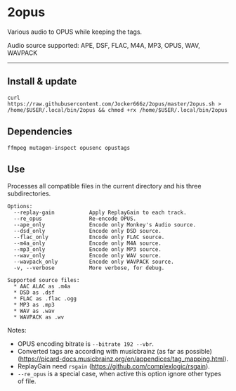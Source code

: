 # 2opus

Various audio to OPUS while keeping the tags.

Audio source supported: APE, DSF, FLAC, M4A, MP3, OPUS, WAV, WAVPACK

--------------------------------------------------------------------------------------------------
## Install & update
`curl https://raw.githubusercontent.com/Jocker666z/2opus/master/2opus.sh > /home/$USER/.local/bin/2opus && chmod +rx /home/$USER/.local/bin/2opus`

## Dependencies
`ffmpeg mutagen-inspect opusenc opustags`

## Use
Processes all compatible files in the current directory and his three subdirectories.
```
Options:
  --replay-gain           Apply ReplayGain to each track.
  --re_opus               Re-encode OPUS.
  --ape_only              Encode only Monkey's Audio source.
  --dsd_only              Encode only DSD source.
  --flac_only             Encode only FLAC source.
  --m4a_only              Encode only M4A source.
  --mp3_only              Encode only MP3 source.
  --wav_only              Encode only WAV source.
  --wavpack_only          Encode only WAVPACK source.
  -v, --verbose           More verbose, for debug.

Supported source files:
  * AAC ALAC as .m4a
  * DSD as .dsf
  * FLAC as .flac .ogg
  * MP3 as .mp3
  * WAV as .wav
  * WAVPACK as .wv
```

Notes: 
* OPUS encoding bitrate is `--bitrate 192 --vbr`.
* Converted tags are according with musicbrainz (as far as possible) (https://picard-docs.musicbrainz.org/en/appendices/tag_mapping.html).
* ReplayGain need `rsgain` (https://github.com/complexlogic/rsgain).
* `--re_opus` is a special case, when active this option ignore other types of file.
